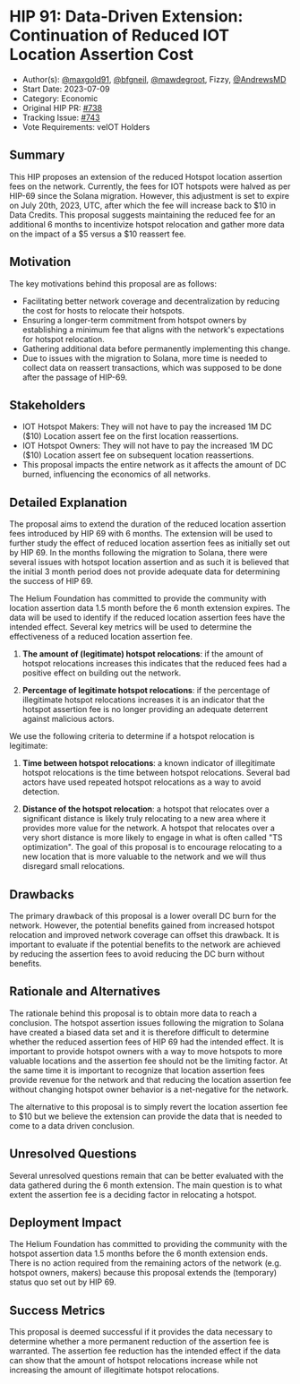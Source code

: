 # HIP 91: Data-Driven Extension: Continuation of Reduced IOT Location Assertion Cost

- Author(s): [@maxgold91](https://github.com/maxgold91), [@bfgneil](https://github.com/bfgneil), [@mawdegroot](https://github.com/mawdegroot), Fizzy, [@AndrewsMD](https://github.com/andrewsMD)
- Start Date: 2023-07-09
- Category: Economic
- Original HIP PR: [#738](https://github.com/helium/HIP/pull/738)
- Tracking Issue: [#743](https://github.com/helium/HIP/issues/743)
- Vote Requirements: veIOT Holders

## Summary

This HIP proposes an extension of the reduced Hotspot location assertion fees on the network. Currently, the fees for IOT hotspots were halved as per HIP-69 since the Solana migration. However, this adjustment is set to expire on July 20th, 2023, UTC, after which the fee will increase back to $10 in Data Credits. This proposal suggests maintaining the reduced fee for an additional 6 months to incentivize hotspot relocation and gather more data on the impact of a $5 versus a $10 reassert fee.

## Motivation

The key motivations behind this proposal are as follows:

- Facilitating better network coverage and decentralization by reducing the cost for hosts to relocate their hotspots.
- Ensuring a longer-term commitment from hotspot owners by establishing a minimum fee that aligns with the network's expectations for hotspot relocation.
- Gathering additional data before permanently implementing this change.
- Due to issues with the migration to Solana, more time is needed to collect data on reassert transactions, which was supposed to be done after the passage of HIP-69.

## Stakeholders

- IOT Hotspot Makers: They will not have to pay the increased 1M DC ($10) Location assert fee on the first location reassertions.
- IOT Hotspot Owners: They will not have to pay the increased 1M DC ($10) Location assert fee on subsequent location reassertions.
- This proposal impacts the entire network as it affects the amount of DC burned, influencing the economics of all networks.

## Detailed Explanation

The proposal aims to extend the duration of the reduced location assertion fees introduced by HIP 69 with 6 months. The extension will be used to further study the effect of reduced location assertion fees as initially set out by HIP 69. In the months following the migration to Solana, there were several issues with hotspot location assertion and as such it is believed that the initial 3 month period does not provide adequate data for determining the success of HIP 69.

The Helium Foundation has committed to provide the community with location assertion data 1.5 month before the 6 month extension expires. The data will be used to identify if the reduced location assertion fees have the intended effect. Several key metrics will be used to determine the effectiveness of a reduced location assertion fee.

1. **The amount of (legitimate) hotspot relocations**: if the amount of hotspot relocations increases this indicates that the reduced fees had a positive effect on building out the network.

2. **Percentage of legitimate hotspot relocations**: if the percentage of illegitimate hotspot relocations increases it is an indicator that the hotspot assertion fee is no longer providing an adequate deterrent against malicious actors.

We use the following criteria to determine if a hotspot relocation is legitimate:

1. **Time between hotspot relocations**: a known indicator of illegitimate hotspot relocations is the time between hotspot relocations. Several bad actors have used repeated hotspot relocations as a way to avoid detection.

2. **Distance of the hotspot relocation**: a hotspot that relocates over a significant distance is likely truly relocating to a new area where it provides more value for the network. A hotspot that relocates over a very short distance is more likely to engage in what is often called "TS optimization". The goal of this proposal is to encourage relocating to a new location that is more valuable to the network and we will thus disregard small relocations.

## Drawbacks

The primary drawback of this proposal is a lower overall DC burn for the network. However, the potential benefits gained from increased hotspot relocation and improved network coverage can offset this drawback. It is important to evaluate if the potential benefits to the network are achieved by reducing the assertion fees to avoid reducing the DC burn without benefits.

## Rationale and Alternatives

The rationale behind this proposal is to obtain more data to reach a conclusion. The hotspot assertion issues following the migration to Solana have created a biased data set and it is therefore difficult to determine whether the reduced assertion fees of HIP 69 had the intended effect. It is important to provide hotspot owners with a way to move hotspots to more valuable locations and the assertion fee should not be the limiting factor. At the same time it is important to recognize that location assertion fees provide revenue for the network and that reducing the location assertion fee without changing hotspot owner behavior is a net-negative for the network.

The alternative to this proposal is to simply revert the location assertion fee to $10 but we believe the extension can provide the data that is needed to come to a data driven conclusion.

## Unresolved Questions

Several unresolved questions remain that can be better evaluated with the data gathered during the 6 month extension. The main question is to what extent the assertion fee is a deciding factor in relocating a hotspot.

## Deployment Impact

The Helium Foundation has committed to providing the community with the hotspot assertion data 1.5 months before the 6 month extension ends. There is no action required from the remaining actors of the network (e.g. hotspot owners, makers) because this proposal extends the (temporary) status quo set out by HIP 69.

## Success Metrics

This proposal is deemed successful if it provides the data necessary to determine whether a more permanent reduction of the assertion fee is warranted. The assertion fee reduction has the intended effect if the data can show that the amount of hotspot relocations increase while not increasing the amount of illegitimate hotspot relocations.
